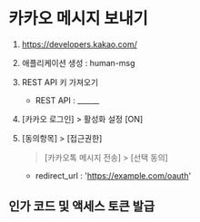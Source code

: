 
# 카카오 메시지 보내기

1. https://developers.kakao.com/
2. 애플리케이션 생성 : human-msg
3. REST API 키 가져오기
    - REST API : ______
4. [카카오 로그인] > 활성화 설정 [ON]

5. [동의항목] > [접근권한]
    > [카카오톡 메시지 전송] > [선택 동의]

    * redirect_url : 'https://example.com/oauth'



## 인가 코드 및 액세스 토큰 발급